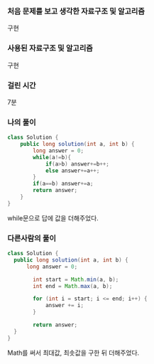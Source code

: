 ### 처음 문제를 보고 생각한 자료구조 및 알고리즘

구현

### 사용된 자료구조 및 알고리즘

구현

### 걸린 시간

7분

### 나의 풀이

```java
class Solution {
    public long solution(int a, int b) {
        long answer = 0;
        while(a!=b){
            if(a>b) answer+=b++;
            else answer+=a++;        
        }
        if(a==b) answer+=a;
        return answer;
    }
}
```

while문으로 답에 값을 더해주었다.

### 다른사람의 풀이

```java
class Solution {
  public long solution(int a, int b) {
      long answer = 0;

        int start = Math.min(a, b);
        int end = Math.max(a, b);

        for (int i = start; i <= end; i++) {
            answer += i;
        }

        return answer;
  }
}
```

Math를 써서 최대값, 최솟값을 구한 뒤 더해주었다.
